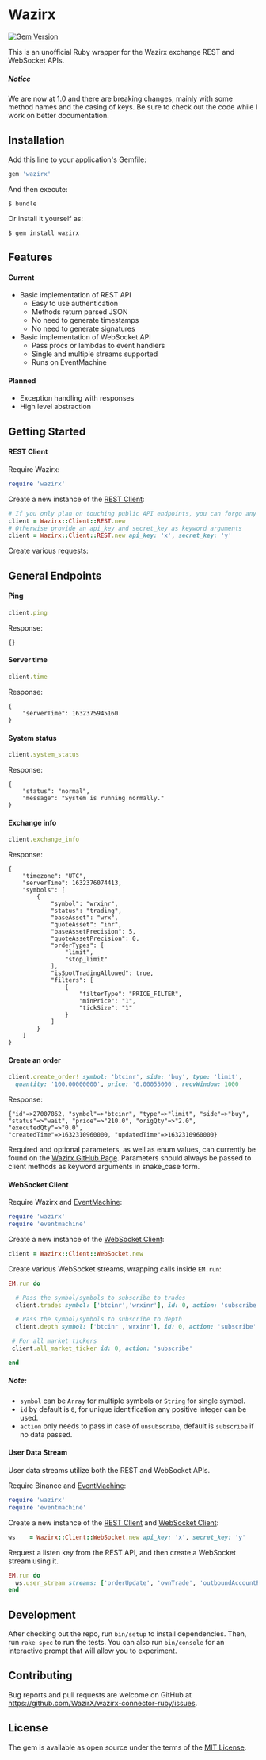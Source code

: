 # Wazirx

[![Gem Version](https://badge.fury.io/rb/binance.svg)](https://badge.fury.io/rb/binance)

This is an unofficial Ruby wrapper for the Wazirx exchange REST and WebSocket APIs.

##### Notice

We are now at 1.0 and there are breaking changes, mainly with some method names and the casing of keys. Be sure to check out the code while I work on better documentation.

## Installation

Add this line to your application's Gemfile:

```ruby
gem 'wazirx'
```

And then execute:

    $ bundle

Or install it yourself as:

    $ gem install wazirx

## Features

#### Current

* Basic implementation of REST API
  * Easy to use authentication
  * Methods return parsed JSON
  * No need to generate timestamps
  * No need to generate signatures
* Basic implementation of WebSocket API
  * Pass procs or lambdas to event handlers
  * Single and multiple streams supported
  * Runs on EventMachine

#### Planned

* Exception handling with responses
* High level abstraction

## Getting Started

#### REST Client

Require Wazirx:

```ruby
require 'wazirx'
```

Create a new instance of the [REST Client](http://www.rubydoc.info/gems/wazirx):

```ruby
# If you only plan on touching public API endpoints, you can forgo any arguments
client = Wazirx::Client::REST.new
# Otherwise provide an api_key and secret_key as keyword arguments
client = Wazirx::Client::REST.new api_key: 'x', secret_key: 'y'
```

Create various requests:

## General Endpoints

#### Ping

```ruby
client.ping
```
Response:
```json-doc
{}
```
#### Server time

```ruby
client.time
```
Response:
```json-doc
{
    "serverTime": 1632375945160
}
```
#### System status

```ruby
client.system_status
```
Response:
```json-doc
{
    "status": "normal",
    "message": "System is running normally."
}
```
#### Exchange info

```ruby
client.exchange_info
```
Response:
```json-doc
{
    "timezone": "UTC",
    "serverTime": 1632376074413,
    "symbols": [
        {
            "symbol": "wrxinr",
            "status": "trading",
            "baseAsset": "wrx",
            "quoteAsset": "inr",
            "baseAssetPrecision": 5,
            "quoteAssetPrecision": 0,
            "orderTypes": [
                "limit",
                "stop_limit"
            ],
            "isSpotTradingAllowed": true,
            "filters": [
                {
                    "filterType": "PRICE_FILTER",
                    "minPrice": "1",
                    "tickSize": "1"
                }
            ]
        }
    ]
}
```
#### Create an order
```ruby
client.create_order! symbol: 'btcinr', side: 'buy', type: 'limit',
  quantity: '100.00000000', price: '0.00055000', recvWindow: 1000
```
Response:
```json-doc
{"id"=>27007862, "symbol"=>"btcinr", "type"=>"limit", "side"=>"buy",
"status"=>"wait", "price"=>"210.0", "origQty"=>"2.0", "executedQty"=>"0.0",
"createdTime"=>1632310960000, "updatedTime"=>1632310960000}
```

Required and optional parameters, as well as enum values, can currently be found on the [Wazirx GitHub Page](https://wazirx.github.io/#public-rest-api-for-wazirx). Parameters should always be passed to client methods as keyword arguments in snake_case form.

#### WebSocket Client

Require Wazirx and [EventMachine](https://github.com/eventmachine/eventmachine):

```ruby
require 'wazirx'
require 'eventmachine'
```

Create a new instance of the [WebSocket Client](http://www.rubydoc.info/gems/wazirx):

```ruby
client = Wazirx::Client::WebSocket.new
```

Create various WebSocket streams, wrapping calls inside `EM.run`:

```ruby
EM.run do

  # Pass the symbol/symbols to subscribe to trades
  client.trades symbol: ['btcinr','wrxinr'], id: 0, action: 'subscribe'

  # Pass the symbol/symbols to subscribe to depth
  client.depth symbol: ['btcinr','wrxinr'], id: 0, action: 'subscribe'

 # For all market tickers
 client.all_market_ticker id: 0, action: 'subscribe'

end
```
##### Note:
* `symbol` can be `Array` for multiple symbols or `String` for single symbol.
* `id` by default is `0`, for unique identification any positive integer can be used.
* `action` only needs to pass in case of `unsubscribe`, default is `subscribe` if no data passed.
#### User Data Stream

User data streams utilize both the REST and WebSocket APIs.

Require Binance and [EventMachine](https://github.com/eventmachine/eventmachine):

```ruby
require 'wazirx'
require 'eventmachine'
```

Create a new instance of the [REST Client](http://www.rubydoc.info/gems/wazirx) and [WebSocket Client](http://www.rubydoc.info/gems/wazirx):

```ruby
ws    = Wazirx::Client::WebSocket.new api_key: 'x', secret_key: 'y'
```

Request a listen key from the REST API, and then create a WebSocket stream using it.

```ruby
EM.run do
  ws.user_stream streams: ['orderUpdate', 'ownTrade', 'outboundAccountPosition', id: 0, action: 'subscribe']
end
```

## Development

After checking out the repo, run `bin/setup` to install dependencies. Then, run `rake spec` to run the tests. You can also run `bin/console` for an interactive prompt that will allow you to experiment.

## Contributing

Bug reports and pull requests are welcome on GitHub at https://github.com/WazirX/wazirx-connector-ruby/issues.

## License

The gem is available as open source under the terms of the [MIT License](http://opensource.org/licenses/MIT).
